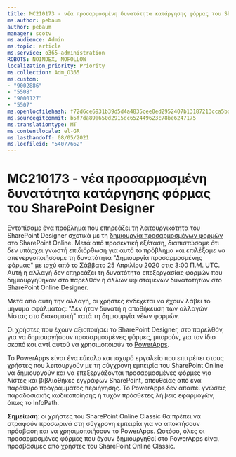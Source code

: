 ```yaml
---
title: MC210173 - νέα προσαρμοσμένη δυνατότητα κατάργησης φόρμας του SharePoint Designer
ms.author: pebaum
author: pebaum
manager: scotv
ms.audience: Admin
ms.topic: article
ms.service: o365-administration
ROBOTS: NOINDEX, NOFOLLOW
localization_priority: Priority
ms.collection: Adm_O365
ms.custom:
- "9002886"
- "5508"
- "9000127"
- "5507"
ms.openlocfilehash: f72d6ce6931b39d5d4a4835cee0ed2952407b13187213cca5bd483acb1e192bf
ms.sourcegitcommit: b5f7da89a650d2915dc652449623c78be6247175
ms.translationtype: MT
ms.contentlocale: el-GR
ms.lasthandoff: 08/05/2021
ms.locfileid: "54077662"
---
```

# <a name="mc210173---sharepoint-designer-new-custom-form-feature-deprecation"></a>MC210173 - νέα προσαρμοσμένη δυνατότητα κατάργησης φόρμας του SharePoint Designer

Εντοπίσαμε ένα πρόβλημα που επηρεάζει τη λειτουργικότητα του SharePoint Designer σχετικά με τη [δημιουργία προσαρμοσμένων φορμών](https://support.microsoft.com/en-us/office/create-a-custom-list-form-using-sharepoint-designer-917d8fdb-ee00-4441-adb3-a94612d1d105?ui=en-us&rs=en-us&ad=us#bm2) στο SharePoint Online. Μετά από προσεκτική εξέταση, διαπιστώσαμε ότι δεν υπάρχει γνωστή επιδιόρθωση για αυτό το πρόβλημα και επιλέξαμε να απενεργοποιήσουμε τη δυνατότητα "Δημιουργία προσαρμοσμένης φόρμας" με ισχύ από το Σάββατο 25 Απριλίου 2020 στις 3:00 Π.Μ. UTC. Αυτή η αλλαγή δεν επηρεάζει τη δυνατότητα επεξεργασίας φορμών που δημιουργήθηκαν στο παρελθόν ή άλλων υφιστάμενων δυνατοτήτων στο SharePoint Online Designer.

Μετά από αυτή την αλλαγή, οι χρήστες ενδέχεται να έχουν λάβει το μήνυμα σφάλματος: "Δεν ήταν δυνατή η αποθήκευση των αλλαγών λίστας στο διακομιστή" κατά τη δημιουργία νέων φορμών.

Οι χρήστες που έχουν αξιοποιήσει το SharePoint Designer, στο παρελθόν, για να δημιουργήσουν προσαρμοσμένες φόρμες, μπορούν, για τον ίδιο σκοπό και αντί αυτού να χρησιμοποιούν το [PowerApps](https://docs.microsoft.com/powerapps/maker/canvas-apps/customize-list-form).

Το PowerApps είναι ένα εύκολο και ισχυρό εργαλείο που επιτρέπει στους χρήστες που λειτουργούν με τη σύγχρονη εμπειρία του SharePoint Online να δημιουργούν και να επεξεργάζονται προσαρμοσμένες φόρμες για λίστες και βιβλιοθήκες εγγράφων SharePoint, απευθείας από ένα παράθυρο προγράμματος περιήγησης. Το PowerApps δεν απαιτεί γνώσεις παραδοσιακής κωδικοποίησης ή τυχόν πρόσθετες λήψεις εφαρμογών, όπως το InfoPath.

**Σημείωση**: οι χρήστες του SharePoint Online Classic θα πρέπει να στραφούν προσωρινά στη σύγχρονη εμπειρία για να αποκτήσουν πρόσβαση και να χρησιμοποιήσουν το PowerApps. Ωστόσο, όλες οι προσαρμοσμένες φόρμες που έχουν δημιουργηθεί στο PowerApps είναι προσβάσιμες από χρήστες του SharePoint Online Classic.
